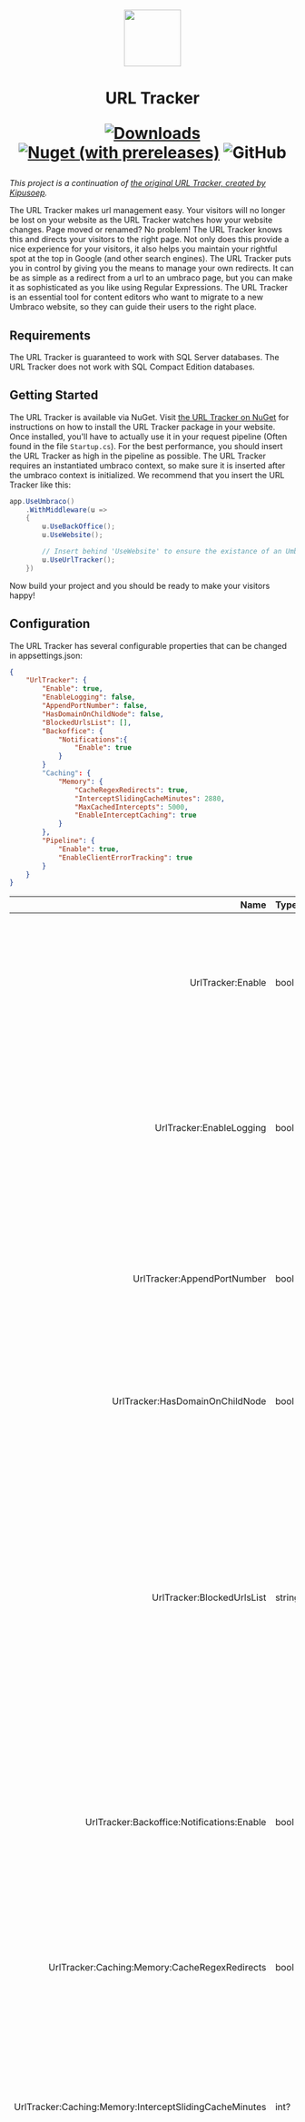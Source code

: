 <h3 align="center">
<img height="100" src="https://raw.githubusercontent.com/Infocaster/.github/main/assets/infocaster_nuget_yellow.svg">
</h3>

<h1 align="center">
URL Tracker

[![Downloads](https://img.shields.io/nuget/dt/UrlTracker?color=ff0069)](https://www.nuget.org/packages/UrlTracker/)
[![Nuget (with prereleases)](https://img.shields.io/nuget/vpre/UrlTracker?color=ffc800)](https://www.nuget.org/packages/UrlTracker/)
![GitHub](https://img.shields.io/github/license/Infocaster/UrlTracker?color=ff0069)

</h1>

*This project is a continuation of [the original URL Tracker, created by Kipusoep](https://github.com/kipusoep/UrlTracker).*

The URL Tracker makes url management easy. Your visitors will no longer be lost on your website as the URL Tracker watches how your website changes. Page moved or renamed? No problem! The URL Tracker knows this and directs your visitors to the right page. Not only does this provide a nice experience for your visitors, it also helps you maintain your rightful spot at the top in Google (and other search engines).
The URL Tracker puts you in control by giving you the means to manage your own redirects. It can be as simple as a redirect from a url to an umbraco page, but you can make it as sophisticated as you like using Regular Expressions. The URL Tracker is an essential tool for content editors who want to migrate to a new Umbraco website, so they can guide their users to the right place.

## Requirements
The URL Tracker is guaranteed to work with SQL Server databases. The URL Tracker does not work with SQL Compact Edition databases.

## Getting Started
The URL Tracker is available via NuGet. Visit [the URL Tracker on NuGet](https://www.nuget.org/packages/UrlTracker/) for instructions on how to install the URL Tracker package in your website.
Once installed, you'll have to actually use it in your request pipeline (Often found in the file `Startup.cs`). For the best performance, you should insert the URL Tracker as high in the pipeline as possible. The URL Tracker requires an instantiated umbraco context, so make sure it is inserted after the umbraco context is initialized. We recommend that you insert the URL Tracker like this:
```csharp
app.UseUmbraco()
    .WithMiddleware(u =>
    {
        u.UseBackOffice();
        u.UseWebsite();

        // Insert behind 'UseWebsite' to ensure the existance of an UmbracoContext
        u.UseUrlTracker();
    })
```
Now build your project and you should be ready to make your visitors happy!

## Configuration
The URL Tracker has several configurable properties that can be changed in appsettings.json:

```json
{
    "UrlTracker": {
        "Enable": true,
        "EnableLogging": false,
        "AppendPortNumber": false,
        "HasDomainOnChildNode": false,
        "BlockedUrlsList": [],
        "Backoffice": {
            "Notifications":{
                "Enable": true
            }
        }
        "Caching": {
            "Memory": {
                "CacheRegexRedirects": true,
                "InterceptSlidingCacheMinutes": 2880,
                "MaxCachedIntercepts": 5000,
                "EnableInterceptCaching": true
            }
        },
        "Pipeline": {
            "Enable": true,
            "EnableClientErrorTracking": true
        }
    }
}
```

|                                                   Name | Type     | Description |
|-------------------------------------------------------:|:---------|:------------|
|                                      UrlTracker:Enable | bool     | Set this value to `false` to completely disable the URL Tracker. The URL Tracker will not intercept any requests nor track any content updates
|                               UrlTracker:EnableLogging | bool     | Set this value to `true` to allow the URL Tracker to write logs to the Umbraco native logger. Most logs from the URL Tracker are written at Debug or Verbose level.
|                            UrlTracker:AppendPortNumber | bool     | Set this value to `true` to add a port number behind the host component of a redirect url. This setting is ignored when the application is hosted on the default port 80.
|                        UrlTracker:HasDomainOnChildNode | bool     | Set this value to `true` if your website has domains configured on pages that are not in the root of the website.
|                             UrlTracker:BlockedUrlsList | string[] | Add strings to this array that should be blocked from the UrlTracker. The strings in this array will be filtered out and shall never appear as a 404. This is great for things that crawlers search for like wpadmin and prevents the UrlTracker from getting clogged. Keep in mind that the filter works with String.Contains so there is no need to use entire urls.
|             UrlTracker:Backoffice:Notifications:Enable | bool     | Set this value to `true` to disable tracking of content changes. The URL Tracker will not automatically create redirects when content is updated
|          UrlTracker:Caching:Memory:CacheRegexRedirects | bool     | Set this value to `false` to disable caching of regex redirects. By default, all regex redirects are cached in memory to improve performance.
| UrlTracker:Caching:Memory:InterceptSlidingCacheMinutes | int?     | Set this value to the time in minutes that all redirects should be cached. By default, all redirects are cached for 2 days. Set to `null` to cache indefinitely.
|          UrlTracker:Caching:Memory:MaxCachedIntercepts | long     | Set this value to the amount of intercepts that should be cached by the UrlTracker. This not only includes redirects, but also 200 OK responses, 410 GONE responses and 404 NOT FOUND responses.
|       UrlTracker:Caching:Memory:EnableInterceptCaching | bool     | Set this value to `false` to completely disable redirect caching.
|                             UrlTracker:Pipeline:Enable | bool     | Set this value to `false` to disable all URL Tracker middleware. The URL Tracker will no longer redirect requests nor track client error responses.
|          UrlTracker:Pipeline:EnableClientErrorTracking | bool     | Set this value to `false` to disable tracking of client error responses.

Read more in-depth documentation in [the URL Tracker wiki](https://github.com/Infocaster/UrlTracker/wiki).

## Contributing
The URL Tracker is open for contributions. If you want to contribute to the source code, please check out our [guide to contributing](/docs/CONTRIBUTING.md).  
Many people have already contributed to this awesome project:

<a href="https://github.com/Infocaster/UrlTracker/graphs/contributors">
<img src="https://contrib.rocks/image?repo=Infocaster/UrlTracker" />
</a>

*Made with [contributors-img](https://contrib.rocks).*

-----

## Credits ##
Credits from the original developer:
*   **InfoCaster** | Being able to combine 'work' with package development and thanks to colleagues for inspiration.
*   **Richard Soeteman** | Richard came up with the idea for a package which keeps track of URLs of umbraco nodes.
*   **The uComponents project** | For inspiring me to create a single-assembly package solution.
<a href="https://infocaster.net">
<img align="right" height="200" src="https://raw.githubusercontent.com/Infocaster/.github/main/assets/Infocaster_Corner.png?raw=true">
</a>

